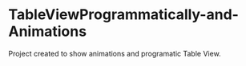 # TableViewProgrammatically-and-Animations
Project created to show animations and programatic Table View.
